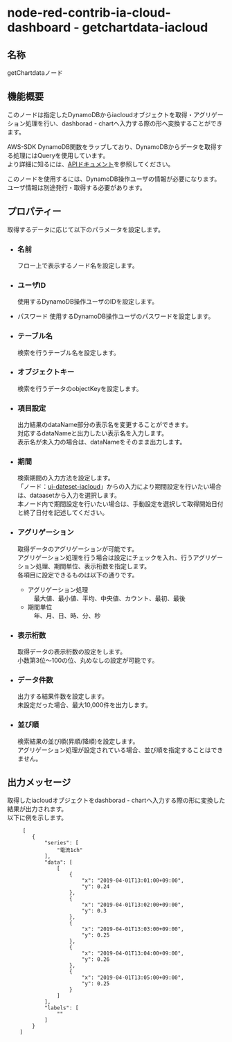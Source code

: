 # node-red-contrib-ia-cloud-dashboard - getchartdata-iacloud

## 名称
getChartdataノード



## 機能概要

このノードは指定したDynamoDBからiacloudオブジェクトを取得・アグリゲーション処理を行い、dashborad - chartへ入力する際の形へ変換することができます。

AWS-SDK DynamoDB関数をラップしており、DynamoDBからデータを取得する処理にはQueryを使用しています。  
より詳細に知るには、[APIドキュメント](https://docs.aws.amazon.com/sdkforruby/api/Aws/DynamoDB/Client.html)を参照してください。

このノードを使用するには、DynamoDB操作ユーザの情報が必要になります。  
ユーザ情報は別途発行・取得する必要があります。  
 


## プロパティー

取得するデータに応じて以下のパラメータを設定します。  

- ### 名前
  フロー上で表示するノード名を設定します。

- ### ユーザID
  使用するDynamoDB操作ユーザのIDを設定します。

- パスワード
  使用するDynamoDB操作ユーザのパスワードを設定します。

- ### テーブル名
  検索を行うテーブル名を設定します。

- ### オブジェクトキー  
  検索を行うデータのobjectKeyを設定します。

- ### 項目設定  
  出力結果のdataName部分の表示名を変更することができます。  
  対応するdataNameと出力したい表示名を入力します。   
  表示名が未入力の場合は、dataNameをそのまま出力します。  

- ### 期間  
  検索期間の入力方法を設定します。  
  「ノード：[ui-dateset-iacloud](https://github.com/ia-cloud/node-red-contrib-ia-cloud-dashboard/tree/master/ui-dateset)」からの入力により期間設定を行いたい場合は、dataasetから入力を選択します。  
  本ノード内で期間設定を行いたい場合は、手動設定を選択して取得開始日付と終了日付を記述してください。  

- ### アグリゲーション
  取得データのアグリゲーションが可能です。  
  アグリゲーション処理を行う場合は設定にチェックを入れ、行うアグリゲーション処理、期間単位、表示桁数を指定します。  
  各項目に設定できるものは以下の通りです。  
   - アグリゲーション処理  
  　最大値、最小値、平均、中央値、カウント、最初、最後  
   - 期間単位  
  　年、月、日、時、分、秒  

- ### 表示桁数
  取得データの表示桁数の設定をします。  
  小数第3位～100の位、丸めなしの設定が可能です。

- ### データ件数   
  出力する結果件数を設定します。  
  未設定だった場合、最大10,000件を出力します。  

- ### 並び順  
  検索結果の並び順(昇順/降順)を設定します。  
  アグリゲーション処理が設定されている場合、並び順を指定することはできません。  



## 出力メッセージ
取得したiacloudオブジェクトをdashborad - chartへ入力する際の形に変換した結果が出力されます。  
以下に例を示します。

         [
            {
                "series": [
                    "電流1ch"
                ],
                "data": [
                    [
                        {
                            "x": "2019-04-01T13:01:00+09:00",
                            "y": 0.24
                        },
                        {
                            "x": "2019-04-01T13:02:00+09:00",
                            "y": 0.3
                        },
                        {
                            "x": "2019-04-01T13:03:00+09:00",
                            "y": 0.25
                        },
                        {
                            "x": "2019-04-01T13:04:00+09:00",
                            "y": 0.26
                        },
                        {
                            "x": "2019-04-01T13:05:00+09:00",
                            "y": 0.25
                        }
                    ]
                ],
                "labels": [
                    ""
                ]
            }
        ]

